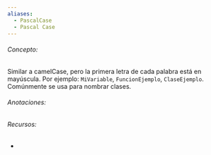 ```yaml
---
aliases:
  - PascalCase
  - Pascal Case
---
```

###### Concepto:

Similar a camelCase, pero la primera letra de cada palabra está en mayúscula. Por ejemplo: `MiVariable`, `FuncionEjemplo`, `ClaseEjemplo`. Comúnmente se usa para nombrar clases.

###### Anotaciones:



###### Recursos:

- 

